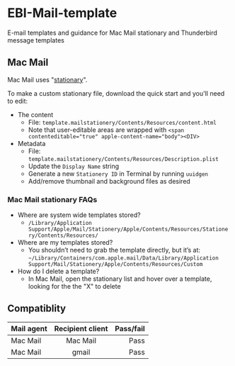 # EBI-Mail-template
E-mail templates and guidance for Mac Mail stationary and Thunderbird message templates

## Mac Mail
Mac Mail uses "[stationary](http://www.instructables.com/id/Easy-Customizing-of-Apple-Mail-Stationary/)".

To make a custom stationary file, download the quick start and you'll need to edit:
- The content
  - File: `template.mailstationery/Contents/Resources/content.html`
  - Note that user-editable areas are wrapped with `<span contenteditable="true" apple-content-name="body"><DIV>`
- Metadata
  - File: `template.mailstationery/Contents/Resources/Description.plist`
  - Update the `Display Name` string
  - Generate a new `Stationery ID` in Terminal by running `uuidgen`
  - Add/remove thumbnail and background files as desired

### Mac Mail stationary FAQs
- Where are system wide templates stored?
  - `/Library/Application Support/Apple/Mail/Stationery/Apple/Contents/Resources/Stationery/Contents/Resources/`
- Where are my templates stored?
  - You shouldn’t need to grab the template directly, but it’s at: `~/Library/Containers/com.apple.mail/Data/Library/Application Support/Mail/Stationery/Apple/Contents/Resources/Custom`
- How do I delete a template?
  - In Mac Mail, open the stationary list and hover over a template, looking for the the "X" to delete



## Compatiblity
| Mail agent     | Recipient client | Pass/fail  |
| ------------- |:-------------:| -----:|
| Mac Mail      | Mac Mail | Pass |
| Mac Mail      | gmail | Pass |
